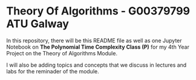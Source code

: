 # Theory Of Algorithms - G00379799 ATU Galway

In this repository, there will be this README file as well as one Jupyter Notebook on <b>The Polynomial Time Complexity Class (P)</b> for my 4th Year Project on the Theory of Algorithms Module.

I will also be adding topics and concepts that we discuss in lectures and labs for the reminader of the module.
